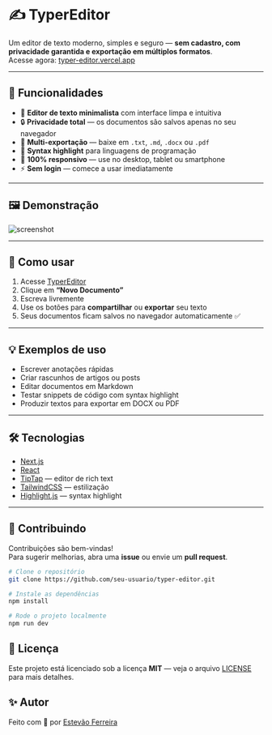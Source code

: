 # ✍️ TyperEditor

Um editor de texto moderno, simples e seguro — **sem cadastro, com privacidade garantida e exportação em múltiplos formatos**.  
Acesse agora: [typer-editor.vercel.app](https://typer-editor-he1g.vercel.app/)

---

## 🚀 Funcionalidades

- 📝 **Editor de texto minimalista** com interface limpa e intuitiva  
- 🔒 **Privacidade total** — os documentos são salvos apenas no seu navegador  
- 📂 **Multi-exportação** — baixe em `.txt`, `.md`, `.docx` ou `.pdf`  
- 🎨 **Syntax highlight** para linguagens de programação  
- 📱 **100% responsivo** — use no desktop, tablet ou smartphone  
- ⚡ **Sem login** — comece a usar imediatamente  

---

## 🖼️ Demonstração

![screenshot](link_para_imagem_ou_gif_do_editor)

---

## 📌 Como usar

1. Acesse [TyperEditor](https://typer-editor-he1g.vercel.app/)  
2. Clique em **“Novo Documento”**  
3. Escreva livremente  
4. Use os botões para **compartilhar** ou **exportar** seu texto  
5. Seus documentos ficam salvos no navegador automaticamente ✅  

---

## 💡 Exemplos de uso

- Escrever anotações rápidas  
- Criar rascunhos de artigos ou posts  
- Editar documentos em Markdown  
- Testar snippets de código com syntax highlight  
- Produzir textos para exportar em DOCX ou PDF  

---

## 🛠️ Tecnologias

- [Next.js](https://nextjs.org/)  
- [React](https://react.dev/)  
- [TipTap](https://tiptap.dev/) — editor de rich text  
- [TailwindCSS](https://tailwindcss.com/) — estilização  
- [Highlight.js](https://highlightjs.org/) — syntax highlight  

---

## 🤝 Contribuindo

Contribuições são bem-vindas!  
Para sugerir melhorias, abra uma **issue** ou envie um **pull request**.

```bash
# Clone o repositório
git clone https://github.com/seu-usuario/typer-editor.git

# Instale as dependências
npm install

# Rode o projeto localmente
npm run dev
```
## 📜 Licença

Este projeto está licenciado sob a licença **MIT** — veja o arquivo [LICENSE](./LICENSE) para mais detalhes.

## ✨ Autor

Feito com 💚 por [Estevão Ferreira](https://github.com/estevaoh)
